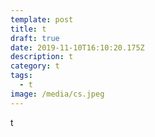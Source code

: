 ```yaml
---
template: post
title: t
draft: true
date: 2019-11-10T16:10:20.175Z
description: t
category: t
tags:
  - t
image: /media/cs.jpeg
---
```

t
